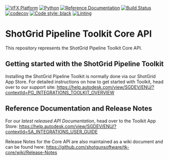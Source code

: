 [![VFX Platform](https://img.shields.io/badge/vfxplatform-2024%20%7C%202023%20%7C%202022%20%7C%202021-blue.svg)](http://www.vfxplatform.com/)
[![Python](https://img.shields.io/badge/python-3.11%20%7C%203.10%20%7C%203.9%20%7C%203.7-blue.svg)](https://www.python.org/)
[![Reference Documentation](http://img.shields.io/badge/doc-reference-blue.svg)](http://developer.shotgridsoftware.com/tk-core)
[![Build Status](https://dev.azure.com/shotgun-ecosystem/Toolkit/_apis/build/status/shotgunsoftware.tk-core?branchName=master)](https://dev.azure.com/shotgun-ecosystem/Toolkit/_build/latest?definitionId=38&branchName=master)
[![codecov](https://codecov.io/gh/shotgunsoftware/tk-core/branch/master/graph/badge.svg)](https://codecov.io/gh/shotgunsoftware/tk-core)
[![Code style: black](https://img.shields.io/badge/code%20style-black-000000.svg)](https://github.com/psf/black)
[![Linting](https://img.shields.io/badge/PEP8%20by-Hound%20CI-a873d1.svg)](https://houndci.com)

# ShotGrid Pipeline Toolkit Core API

This repository represents the ShotGrid Pipeline Toolkit Core API.

## Getting started with the ShotGrid Pipeline Toolkit

Installing the ShotGrid Pipeline Toolkit is normally done via our
ShotGrid App Store. For detailed instructions on how to get started
with Toolkit, head over to our support site:
https://help.autodesk.com/view/SGDEV/ENU/?contextId=PG_INTEGRATIONS_TOOLKIT_OVERVIEW

## Reference Documentation and Release Notes

For our *latest released API Documentation*, head over to the Toolkit App Store:
https://help.autodesk.com/view/SGDEV/ENU/?contextId=SA_INTEGRATIONS_USER_GUIDE

Release Notes for the Core API are also maintained as a wiki document
and can be found here: https://github.com/shotgunsoftware/tk-core/wiki/Release-Notes
